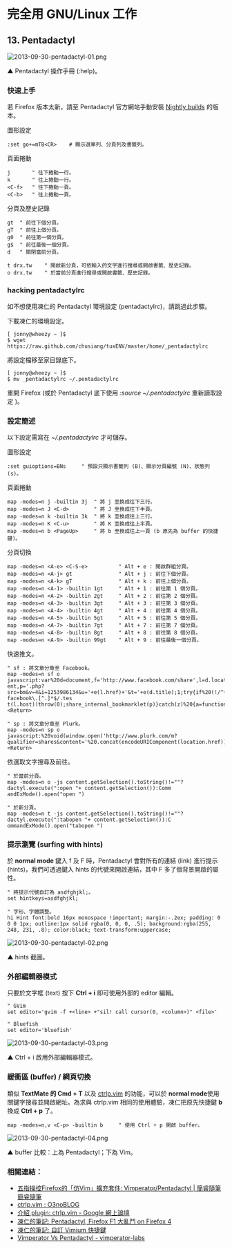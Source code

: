 # 完全用 GNU/Linux 工作

## 13. Pentadactyl

![2013-09-30-pentadactyl-01.png](imgs/2013-09-30-pentadactyl-01.png)

▲ Pentadactyl 操作手冊 (:help)。

### 快速上手

若 Firefox 版本太新，請至 Pentadactyl 官方網站手動安裝 [Nightly builds](http://5digits.org/nightlies) 的版本。

圖形設定

	:set go+=mTB<CR>	# 顯示選單列、分頁列及書籤列。

頁面捲動

	j		" 往下捲動一行。
	k		" 往上捲動一行。
	<C-f>	" 往下捲動一頁。
	<C-b> 	" 往上捲動一頁。

分頁及歷史記錄

	gt	" 前往下個分頁。
	gT	" 前往上個分頁。
	g0	" 前往第一個分頁。
	g$	" 前往最後一個分頁。
	d	" 關閉當前分頁。

	t drx.tw	" 開啟新分頁，可依輸入的文字進行搜尋或開啟書籤、歷史記錄。
	o drx.tw	" 於當前分頁進行搜尋或開啟書籤、歷史記錄。

### hacking pentadactylrc

如不想使用凍仁的 Pentadactyl 環境設定 (pentadactylrc)，請跳過此步驟。

下載凍仁的環境設定。

	[ jonny@wheezy ~ ]$
    $ wget https://raw.github.com/chusiang/tuxENV/master/home/_pentadactylrc

將設定檔移至家目錄底下。

	[ jonny@wheezy ~ ]$
    $ mv _pentadactylrc ~/.pentadactylrc

重開 Firefox (或於 Pentadactyl 底下使用 *:source ~/.pentadactylrc* 重新讀取設定 )。

### 設定簡述

以下設定需寫在 *~/.pentadactylrc* 才可儲存。

圖形設定

	:set guioptions=BNs		" 預設只顯示書籤列 (B)、顯示分頁編號 (N)、狀態列 (s)。

頁面捲動

	map -modes=n j -builtin 3j	" 將 j 至換成往下三行。
	map -modes=n J <C-d>		" 將 J 至換成往下半頁。
	map -modes=n k -builtin 3k	" 將 k 至換成往上三行。
	map -modes=n K <C-u>		" 將 K 至換成往上半頁。
	map -modes=n b <PageUp>		" 將 b 至換成往上一頁 (b 原先為 buffer 的快捷鍵)。

分頁切換

	map -modes=n <A-e> <C-S-e>			" Alt + e : 開啟群組分頁。
	map -modes=n <A-j> gt				" Alt + j : 前往下個分頁。
	map -modes=n <A-k> gT				" Alt + k : 前往上個分頁。
	map -modes=n <A-1> -builtin 1gt		" Alt + 1 : 前往第 1 個分頁。
	map -modes=n <A-2> -builtin 2gt		" Alt + 2 : 前往第 2 個分頁。
	map -modes=n <A-3> -builtin 3gt		" Alt + 3 : 前往第 3 個分頁。
	map -modes=n <A-4> -builtin 4gt		" Alt + 4 : 前往第 4 個分頁。
	map -modes=n <A-5> -builtin 5gt		" Alt + 5 : 前往第 5 個分頁。
	map -modes=n <A-7> -builtin 7gt		" Alt + 7 : 前往第 7 個分頁。
	map -modes=n <A-8> -builtin 8gt		" Alt + 8 : 前往第 8 個分頁。
	map -modes=n <A-9> -builtin 99gt	" Alt + 9 : 前往最後一個分頁。

快速推文。

	" sf : 將文章分章至 Facebook。
	map -modes=n sf o javascript:var%20d=document,f='http://www.facebook.com/share',l=d.location,e=encodeURICompon
	ent,p='.php?src=bm&v=4&i=1253986134&u='+e(l.href)+'&t='+e(d.title);1;try{if%20(!/^(.*\.)?facebook\.[^.]*$/.tes
	t(l.host))throw(0);share_internal_bookmarklet(p)}catch(z)%20{a=function()%20{if%20(!window.open(f+'r'+p,'sharer','toolbar=0,status=0,resizable=1,width=626,height=436'))l.href=f+p};if%20(/Firefox/.test(navigator.userAgent))setTimeout(a,0);else{a()}}void(0) <Return>

	" sp : 將文章分章至 Plurk。
	map -modes=n sp o javascript:%20void(window.open('http://www.plurk.com/m?qualifier=shares&content='%20.concat(encodeURIComponent(location.href))%20.concat('%20')%20.concat('(')%20.concat(encodeURIComponent(document.title))%20.concat(')'))); <Return>

依選取文字搜尋及前往。

	" 於當前分頁。
	map -modes=n o -js content.getSelection().toString()!=""?dactyl.execute(":open "+ content.getSelection()):Comm
	andExMode().open("open ")

	" 於新分頁。
	map -modes=n t -js content.getSelection().toString()!=""?dactyl.execute(":tabopen "+ content.getSelection()):C
	ommandExMode().open("tabopen ")

### 提示瀏覽 (surfing with hints)

於 **normal mode** 鍵入 f 及 F 時，Pentadactyl 會對所有的連結 (link) 進行提示 (hints)，我們可透過鍵入 hints 的代號來開啟連結，其中 F 多了個背景開啟的屬性。

	" 將提示代號自訂為 asdfghjkl;。
	set hintkeys=asdfghjkl;
	
	" 字形、字體調整。
	hi Hint font:bold 16px monospace !important; margin:-.2ex; padding: 0 0 0 1px; outline:1px solid rgba(0, 0, 0, .5); background:rgba(255, 248, 231, .8); color:black; text-transform:uppercase;

![2013-09-30-pentadactyl-02.png](imgs/2013-09-30-pentadactyl-02.png)

▲ hints 截圖。

### 外部編輯器模式

只要於文字框 (text) 按下 **Ctrl + i** 即可使用外部的 editor 編輯。

	" GVim 
	set editor='gvim -f +<line> +"sil! call cursor(0, <column>)" <file>'

	" Bluefish
	set editor='bluefish'

![2013-09-30-pentadactyl-03.png](imgs/2013-09-30-pentadactyl-03.png)

▲ Ctrl + i 啟用外部編輯器模式。

### 緩衝區 (buffer) / 網頁切換

類似 **TextMate 的 Cmd + T** 以及 [ctrlp.vim](https://github.com/kien/ctrlp.vim) 的功能，可以於 **normal mode**使用關鍵字搜尋並開啟網址。為求與 ctrlp.vim 相同的使用體驗，凍仁把原先快捷鍵 **b** 換成 **Ctrl + p** 了。

	map -modes=n,v <C-p> -builtin b		" 使用 Ctrl + p 開啟 buffer。

![2013-09-30-pentadactyl-04.png](imgs/2013-09-30-pentadactyl-04.png)

▲ buffer 比較：上為 Pentadactyl；下為 Vim。

### 相關連結：

- [五指操控Firefox的「仿Vim」擴充套件: Vimperator/Pentadactyl | 簡睿隨筆簡睿隨筆](http://jdev.tw/blog/2375/firefox-addon-vimperator-pentadactyl-vim-like)
- [ctrlp.vim : O3noBLOG](https://blog.othree.net/log/2012/11/10/ctrlpvim/)
- [介紹 plugin: ctrlp.vim - Google 網上論壇](https://groups.google.com/forum/#!topic/vim-taiwan/dnuDsKmDRz4)
- [凍仁的筆記: Pentadactyl, Firefox F1 大亂鬥 on Firefox 4](http://note.drx.tw/2011/02/pentadactyl-firefox-f1-on-firefox-4.html)
- [凍仁的筆記: 自訂 Vimium 快捷鍵](http://note.drx.tw/2011/07/chromevimium.html)
- [Vimperator Vs Pentadactyl - vimperator-labs](http://code.google.com/p/vimperator-labs/wiki/VimperatorVsPentadactyl)

